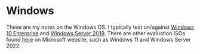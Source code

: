 # Windows

These are my notes on the Windows OS. I typically test on/against [Windows 10 Enterprise](https://www.microsoft.com/en-us/evalcenter/evaluate-windows-10-enterprise) and [Windows Server 2019](https://www.microsoft.com/en-us/evalcenter/evaluate-windows-server-2019). There are other evaluation ISOs found [here](https://www.microsoft.com/en-us/evalcenter/) on Microsoft website, such as Windows 11 and Windows Server 2022.
